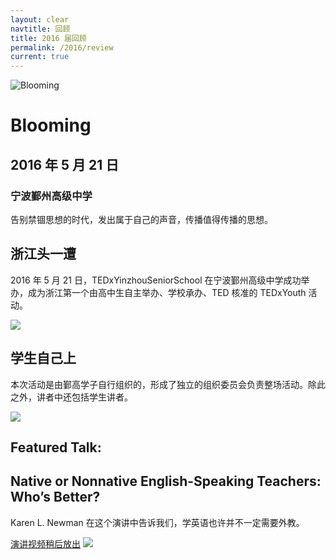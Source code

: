 ```yaml
---
layout: clear
navtitle: 回顾
title: 2016 届回顾
permalink: /2016/review
current: true
---
```


<div class="wrapper">
  <div class="hero-left">
    <img src="{{ "/img/2016/artworks/blooming.svg" | prepend: site.cdn }}?bust={{ site.time | date: '%s' }}" alt="Blooming" class="hero-img img-blooming">
  </div>
  <div class="hero-right">
    <h1>Blooming</h1>
    <h2>2016 年 5 月 21 日</h2>
    <h3>宁波鄞州高级中学</h3>
    <p>
      告别禁锢思想的时代，发出属于自己的声音，传播值得传播的思想。
    </p>
  </div>
</div>

<section class="wrapper content-block bg-blue">
  <h2>浙江头一遭</h2>
  <p>
    2016 年 5 月 21 日，TEDxYinzhouSeniorSchool 在宁波鄞州高级中学成功举办，成为浙江第一个由高中生自主举办、学校承办、TED 核准的 TEDxYouth 活动。
  </p>
  <img src="{{ "/img/2016/all.jpg" | prepend: site.cdn }}?bust={{ site.time | date: '%s' }}">
</section>

<section class="wrapper content-block bg-green">
  <h2>学生自己上</h2>
  <p>
    本次活动是由鄞高学子自行组织的，形成了独立的组织委员会负责整场活动。除此之外，讲者中还包括学生讲者。
  </p>
  <img src="{{ "/img/2016/students.jpg" | prepend: site.cdn }}?bust={{ site.time | date: '%s' }}">
</section>

<section class="wrapper content-block bg-indigo">
  <h2>Featured Talk:</h2>
  <h2>Native or Nonnative English-Speaking Teachers: Who’s Better?</h2>
  <p>
    Karen L. Newman 在这个演讲中告诉我们，学英语也许并不一定需要外教。
  </p>
  <a href="#" class="call2action">演讲视频稍后放出</a>
  <img src="{{ "/img/2016/karen_l_newman.jpg" | prepend: site.cdn }}?bust={{ site.time | date: '%s' }}">
</section>
